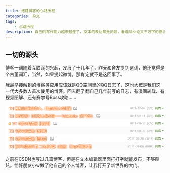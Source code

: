 ```yaml
---
title: 搭建博客的心路历程
categories: 杂文
tags:
    - 心路历程
description: 自己的写作能力越来越差了，文本的表达都是问题，看着毕业论文三万字的要求，我不禁陷入了沉思。
---
```

<!--more-->
## 一切的源头

博客一词随着互联网的兴起，发展了十几年了，昨天和舍友提到这词，他还觉得是个古董词汇，当然，如果提起微博，那肯定就不是这回事了。

我最早接触到的博客类应用应该就是QQ空间里的QQ日志了，这也大概是我们这一代大多数人首次使用的博客。回去翻了翻自己几年前写的日志，有漫画转载、有视频图解、还有赛尔号Boss攻略……

![那年的qq空间](images/QQ图片20191211212901.png)

之前在CSDN也写过几篇博客，但是在文本编辑器里面打打字就能发布，不够酷炫。恰好朋友小w做了他自己的个人博客，让我打开了新世界的大门。



